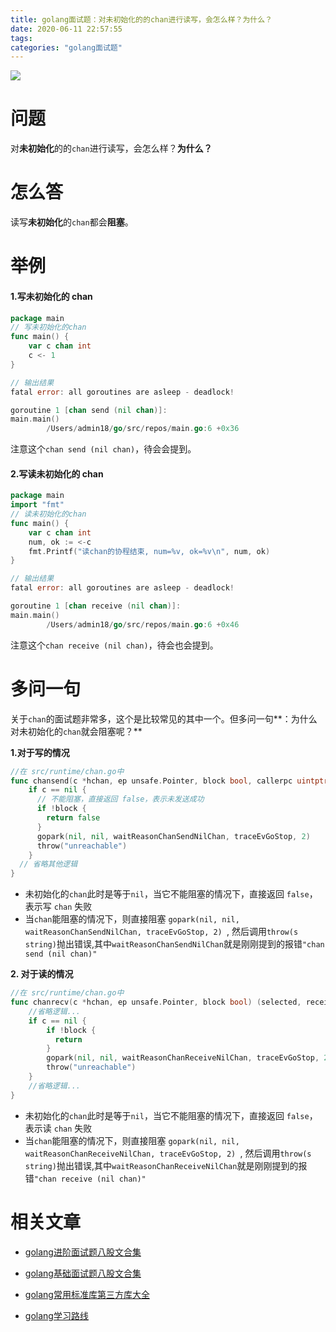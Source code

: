 ```yaml
---
title: golang面试题：对未初始化的的chan进行读写，会怎么样？为什么？
date: 2020-06-11 22:57:55
tags:
categories: "golang面试题"
---
```


![](https://imgconvert.csdnimg.cn/aHR0cHM6Ly9pbWdrci5jbi1iai51ZmlsZW9zLmNvbS8zNjlhMWU4Zi1lNWExLTQ1N2YtYmJmNy1iMjA1Yjc5NjlhYTAucG5n?x-oss-process=image/format,png)

<!-- more -->

# 问题

对**未初始化**的的`chan`进行读写，会怎么样？**为什么？**

# 怎么答

读写**未初始化**的`chan`都会**阻塞**。

# 举例

#### 1.写未初始化的 chan

```go
package main
// 写未初始化的chan
func main() {
	var c chan int
	c <- 1
}
```

```go
// 输出结果
fatal error: all goroutines are asleep - deadlock!

goroutine 1 [chan send (nil chan)]:
main.main()
        /Users/admin18/go/src/repos/main.go:6 +0x36
```

注意这个`chan send (nil chan)`，待会会提到。

#### 2.写读未初始化的 chan

```go
package main
import "fmt"
// 读未初始化的chan
func main() {
	var c chan int
	num, ok := <-c
	fmt.Printf("读chan的协程结束, num=%v, ok=%v\n", num, ok)
}
```

```go
// 输出结果
fatal error: all goroutines are asleep - deadlock!

goroutine 1 [chan receive (nil chan)]:
main.main()
        /Users/admin18/go/src/repos/main.go:6 +0x46
```

注意这个`chan receive (nil chan)`，待会也会提到。

# 多问一句

关于`chan`的面试题非常多，这个是比较常见的其中一个。但多问一句**：为什么对未初始化的`chan`就会阻塞呢？**

**1.对于写的情况**

```go
//在 src/runtime/chan.go中
func chansend(c *hchan, ep unsafe.Pointer, block bool, callerpc uintptr) bool {
	if c == nil {
      // 不能阻塞，直接返回 false，表示未发送成功
      if !block {
        return false
      }
      gopark(nil, nil, waitReasonChanSendNilChan, traceEvGoStop, 2)
      throw("unreachable")
	}
  // 省略其他逻辑
}
```

- 未初始化的`chan`此时是等于`nil`，当它不能阻塞的情况下，直接返回 `false`，表示写 `chan` 失败
- 当`chan`能阻塞的情况下，则直接阻塞 `gopark(nil, nil, waitReasonChanSendNilChan, traceEvGoStop, 2) `, 然后调用`throw(s string)`抛出错误,其中`waitReasonChanSendNilChan`就是刚刚提到的报错`"chan send (nil chan)"`

**2. 对于读的情况**

```go
//在 src/runtime/chan.go中
func chanrecv(c *hchan, ep unsafe.Pointer, block bool) (selected, received bool) {
    //省略逻辑...
    if c == nil {
        if !block {
          return
        }
        gopark(nil, nil, waitReasonChanReceiveNilChan, traceEvGoStop, 2)
        throw("unreachable")
    }
    //省略逻辑...
}
```

- 未初始化的`chan`此时是等于`nil`，当它不能阻塞的情况下，直接返回 `false`，表示读 `chan` 失败
- 当`chan`能阻塞的情况下，则直接阻塞 `gopark(nil, nil, waitReasonChanReceiveNilChan, traceEvGoStop, 2) `, 然后调用`throw(s string)`抛出错误,其中`waitReasonChanReceiveNilChan`就是刚刚提到的报错`"chan receive (nil chan)"`


# 相关文章
- [golang进阶面试题八股文合集](https://golangguide.top/golang/%E9%9D%A2%E8%AF%95%E9%A2%98/2.Go%E8%BF%9B%E9%98%B6.html)

- [golang基础面试题八股文合集](https://golangguide.top/golang/%E9%9D%A2%E8%AF%95%E9%A2%98/1.Go%E5%85%A5%E9%97%A8.html)

- [golang常用标准库第三方库大全](https://golangguide.top/golang/%E5%B8%B8%E7%94%A8%E5%8C%85%E5%A4%A7%E5%85%A8.html)

- [golang学习路线](https://golangguide.top/golang/%E5%AD%A6%E4%B9%A0%E8%B7%AF%E7%BA%BF.html)